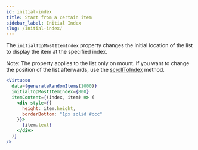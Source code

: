 ```yaml
---
id: initial-index
title: Start from a certain item
sidebar_label: Initial Index
slug: /initial-index/
---
```


The `initialTopMostItemIndex` property changes the initial location of the list to display the item at the specified index.

Note: The property applies to the list only on mount. If you want to change the position of the list afterwards, use the [scrollToIndex](/scroll-to-index/) method.

```jsx live
<Virtuoso
  data={generateRandomItems(1000)}
  initialTopMostItemIndex={800}
  itemContent={(index, item) => (
    <div style={{ 
      height: item.height, 
      borderBottom: "1px solid #ccc" 
    }}>
      {item.text}
    </div>
  )}
/>
```

